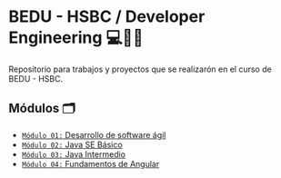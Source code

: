 # BEDU - HSBC / Developer Engineering  💻🚀🤖

Repositorio para trabajos y proyectos que se realizarón en el curso de BEDU - HSBC.

## Módulos 🗂️

- [`Módulo 01:` Desarrollo de software ágil](./)
- [`Módulo 02:` Java SE Básico](./)
- [`Módulo 03:` Java Intermedio](./)
- [`Módulo 04:` Fundamentos de Angular](./)